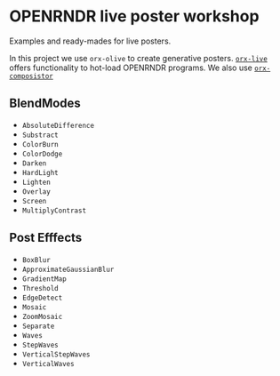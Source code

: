 # OPENRNDR live poster workshop

Examples and ready-mades for live posters.

In this project we use `orx-olive` to create generative posters. [`orx-live`](https://github.com/openrndr/orx/tree/master/orx-olive) offers functionality to hot-load OPENRNDR programs. We also use [`orx-composistor`](https://github.com/openrndr/orx/tree/master/orx-compositor)

## BlendModes

 * `AbsoluteDifference`
 * `Substract`
 * `ColorBurn`
 * `ColorDodge`
 * `Darken`
 * `HardLight`
 * `Lighten`
 * `Overlay`
 * `Screen`
 * `MultiplyContrast`
 
## Post Efffects

* `BoxBlur`
* `ApproximateGaussianBlur`
* `GradientMap`
* `Threshold`
* `EdgeDetect`
* `Mosaic`
* `ZoomMosaic`
* `Separate`
* `Waves`
* `StepWaves`
* `VerticalStepWaves`
* `VerticalWaves`
